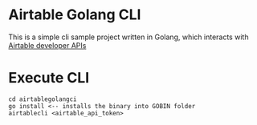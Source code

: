# Airtable Golang CLI
This is a simple cli sample project written in Golang, which interacts with [Airtable developer APIs](https://airtable.com/developers/web/api/introduction)

# Execute CLI 
```
cd airtablegolangci
go install <-- installs the binary into GOBIN folder
airtablecli <airtable_api_token>
```
